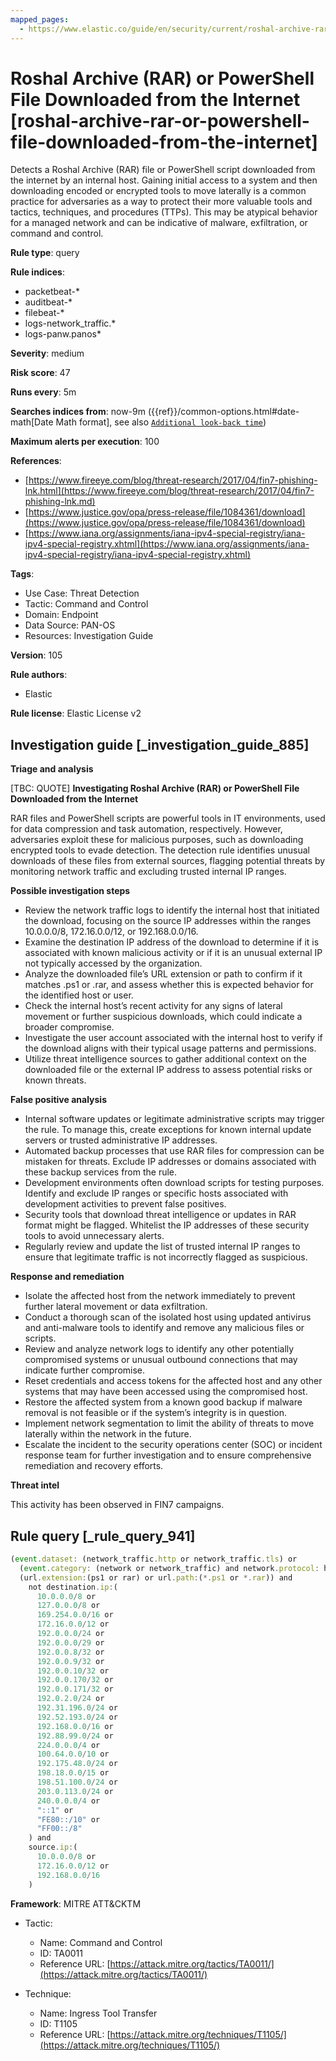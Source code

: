 ```yaml
---
mapped_pages:
  - https://www.elastic.co/guide/en/security/current/roshal-archive-rar-or-powershell-file-downloaded-from-the-internet.html
---
```


# Roshal Archive (RAR) or PowerShell File Downloaded from the Internet [roshal-archive-rar-or-powershell-file-downloaded-from-the-internet]

Detects a Roshal Archive (RAR) file or PowerShell script downloaded from the internet by an internal host. Gaining initial access to a system and then downloading encoded or encrypted tools to move laterally is a common practice for adversaries as a way to protect their more valuable tools and tactics, techniques, and procedures (TTPs). This may be atypical behavior for a managed network and can be indicative of malware, exfiltration, or command and control.

**Rule type**: query

**Rule indices**:

* packetbeat-*
* auditbeat-*
* filebeat-*
* logs-network_traffic.*
* logs-panw.panos*

**Severity**: medium

**Risk score**: 47

**Runs every**: 5m

**Searches indices from**: now-9m ({{ref}}/common-options.html#date-math[Date Math format], see also [`Additional look-back time`](docs-content://solutions/security/detect-and-alert/create-detection-rule.md#rule-schedule))

**Maximum alerts per execution**: 100

**References**:

* [https://www.fireeye.com/blog/threat-research/2017/04/fin7-phishing-lnk.html](https://www.fireeye.com/blog/threat-research/2017/04/fin7-phishing-lnk.md)
* [https://www.justice.gov/opa/press-release/file/1084361/download](https://www.justice.gov/opa/press-release/file/1084361/download)
* [https://www.iana.org/assignments/iana-ipv4-special-registry/iana-ipv4-special-registry.xhtml](https://www.iana.org/assignments/iana-ipv4-special-registry/iana-ipv4-special-registry.xhtml)

**Tags**:

* Use Case: Threat Detection
* Tactic: Command and Control
* Domain: Endpoint
* Data Source: PAN-OS
* Resources: Investigation Guide

**Version**: 105

**Rule authors**:

* Elastic

**Rule license**: Elastic License v2

## Investigation guide [_investigation_guide_885]

**Triage and analysis**

[TBC: QUOTE]
**Investigating Roshal Archive (RAR) or PowerShell File Downloaded from the Internet**

RAR files and PowerShell scripts are powerful tools in IT environments, used for data compression and task automation, respectively. However, adversaries exploit these for malicious purposes, such as downloading encrypted tools to evade detection. The detection rule identifies unusual downloads of these files from external sources, flagging potential threats by monitoring network traffic and excluding trusted internal IP ranges.

**Possible investigation steps**

* Review the network traffic logs to identify the internal host that initiated the download, focusing on the source IP addresses within the ranges 10.0.0.0/8, 172.16.0.0/12, or 192.168.0.0/16.
* Examine the destination IP address of the download to determine if it is associated with known malicious activity or if it is an unusual external IP not typically accessed by the organization.
* Analyze the downloaded file’s URL extension or path to confirm if it matches .ps1 or .rar, and assess whether this is expected behavior for the identified host or user.
* Check the internal host’s recent activity for any signs of lateral movement or further suspicious downloads, which could indicate a broader compromise.
* Investigate the user account associated with the internal host to verify if the download aligns with their typical usage patterns and permissions.
* Utilize threat intelligence sources to gather additional context on the downloaded file or the external IP address to assess potential risks or known threats.

**False positive analysis**

* Internal software updates or legitimate administrative scripts may trigger the rule. To manage this, create exceptions for known internal update servers or trusted administrative IP addresses.
* Automated backup processes that use RAR files for compression can be mistaken for threats. Exclude IP addresses or domains associated with these backup services from the rule.
* Development environments often download scripts for testing purposes. Identify and exclude IP ranges or specific hosts associated with development activities to prevent false positives.
* Security tools that download threat intelligence or updates in RAR format might be flagged. Whitelist the IP addresses of these security tools to avoid unnecessary alerts.
* Regularly review and update the list of trusted internal IP ranges to ensure that legitimate traffic is not incorrectly flagged as suspicious.

**Response and remediation**

* Isolate the affected host from the network immediately to prevent further lateral movement or data exfiltration.
* Conduct a thorough scan of the isolated host using updated antivirus and anti-malware tools to identify and remove any malicious files or scripts.
* Review and analyze network logs to identify any other potentially compromised systems or unusual outbound connections that may indicate further compromise.
* Reset credentials and access tokens for the affected host and any other systems that may have been accessed using the compromised host.
* Restore the affected system from a known good backup if malware removal is not feasible or if the system’s integrity is in question.
* Implement network segmentation to limit the ability of threats to move laterally within the network in the future.
* Escalate the incident to the security operations center (SOC) or incident response team for further investigation and to ensure comprehensive remediation and recovery efforts.

**Threat intel**

This activity has been observed in FIN7 campaigns.


## Rule query [_rule_query_941]

```js
(event.dataset: (network_traffic.http or network_traffic.tls) or
  (event.category: (network or network_traffic) and network.protocol: http)) and
  (url.extension:(ps1 or rar) or url.path:(*.ps1 or *.rar)) and
    not destination.ip:(
      10.0.0.0/8 or
      127.0.0.0/8 or
      169.254.0.0/16 or
      172.16.0.0/12 or
      192.0.0.0/24 or
      192.0.0.0/29 or
      192.0.0.8/32 or
      192.0.0.9/32 or
      192.0.0.10/32 or
      192.0.0.170/32 or
      192.0.0.171/32 or
      192.0.2.0/24 or
      192.31.196.0/24 or
      192.52.193.0/24 or
      192.168.0.0/16 or
      192.88.99.0/24 or
      224.0.0.0/4 or
      100.64.0.0/10 or
      192.175.48.0/24 or
      198.18.0.0/15 or
      198.51.100.0/24 or
      203.0.113.0/24 or
      240.0.0.0/4 or
      "::1" or
      "FE80::/10" or
      "FF00::/8"
    ) and
    source.ip:(
      10.0.0.0/8 or
      172.16.0.0/12 or
      192.168.0.0/16
    )
```

**Framework**: MITRE ATT&CKTM

* Tactic:

    * Name: Command and Control
    * ID: TA0011
    * Reference URL: [https://attack.mitre.org/tactics/TA0011/](https://attack.mitre.org/tactics/TA0011/)

* Technique:

    * Name: Ingress Tool Transfer
    * ID: T1105
    * Reference URL: [https://attack.mitre.org/techniques/T1105/](https://attack.mitre.org/techniques/T1105/)



